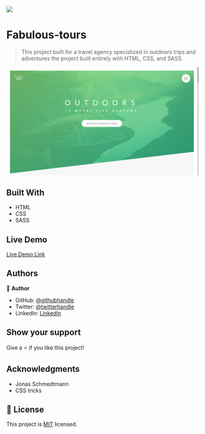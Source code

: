 
![](https://img.shields.io/badge/Fabuloustours-blueviolet)

# Fabulous-tours

> This project built for a travel agency specialized in outdoors trips and adventures the project built entirely  with HTML, CSS, and SASS.


![screenshot](./img/fabulous.png)

## Built With

- HTML
- CSS
- SASS

## Live Demo

[Live Demo Link](https://fabuloustours.netlify.app/)


## Authors

👤 **Author**

- GitHub: [@githubhandle](https://github.com/Shaher-11)
- Twitter: [@twitterhandle](https://twitter.com/ShaherShamroukh/)
- LinkedIn: [LinkedIn](https://www.linkedin.com/in/shaher-shamroukh/)

## Show your support

Give a ⭐️ if you like this project!

## Acknowledgments

- Jonas Schmedtmann
- CSS tricks

## 📝 License

This project is [MIT](lic.url) licensed.

